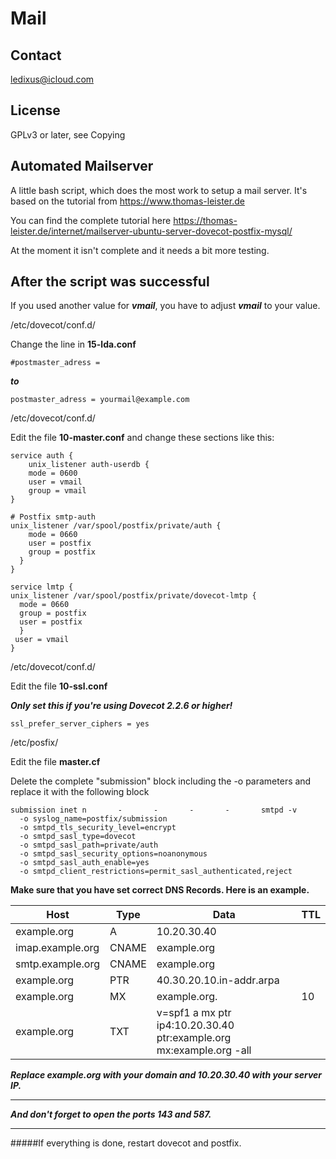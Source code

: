 # Mail

## Contact

ledixus@icloud.com

## License

GPLv3 or later, see Copying

## Automated Mailserver

A little bash script, which does the most work
to setup a mail server. It's based on the
tutorial from <https://www.thomas-leister.de>

You can find the complete tutorial here <https://thomas-leister.de/internet/mailserver-ubuntu-server-dovecot-postfix-mysql/>

At the moment it isn't complete and it needs a bit more testing.


## After the script was successful

If you used another value for ***vmail***, you have to adjust ***vmail*** to your value.


/etc/dovecot/conf.d/

Change the line in **15-lda.conf**

	#postmaster_adress = 

***to***

	postmaster_adress = yourmail@example.com


	
/etc/dovecot/conf.d/

Edit the file **10-master.conf** and change these sections like this:

	service auth {
    	unix_listener auth-userdb {
        mode = 0600
        user = vmail
        group = vmail
    }

    # Postfix smtp-auth
    unix_listener /var/spool/postfix/private/auth {
        mode = 0660
        user = postfix
        group = postfix
      }
	}
	
	service lmtp {
    unix_listener /var/spool/postfix/private/dovecot-lmtp {
      mode = 0660
      group = postfix
      user = postfix
      }
     user = vmail
	}

/etc/dovecot/conf.d/

Edit the file **10-ssl.conf**

			
***Only set this if you're using Dovecot 2.2.6 or higher!***

	ssl_prefer_server_ciphers = yes
	

/etc/posfix/

Edit the file **master.cf**

Delete the complete "submission" block including the -o parameters and replace it with the following block

	submission inet n       -       -       -       -       smtpd -v
  	  -o syslog_name=postfix/submission
  	  -o smtpd_tls_security_level=encrypt
  	  -o smtpd_sasl_type=dovecot
  	  -o smtpd_sasl_path=private/auth
  	  -o smtpd_sasl_security_options=noanonymous
  	  -o smtpd_sasl_auth_enable=yes
  	  -o smtpd_client_restrictions=permit_sasl_authenticated,reject
  	
**Make sure that you have set correct DNS Records. Here is an example.**

Host             | Type  | Data                         | TTL
-----------------|-------|------------------------------|--------
example.org      | A     | 10.20.30.40                  | 
imap.example.org | CNAME | example.org                  |
smtp.example.org | CNAME | example.org                  |
example.org      | PTR   | 40.30.20.10.in-addr.arpa     |
example.org      | MX    | example.org.                 | 10
example.org		 | TXT   | v=spf1 a mx ptr ip4:10.20.30.40 ptr:example.org mx:example.org -all

***Replace example.org with your domain and 10.20.30.40 with your server IP.***

-----
***And don't forget to open the ports 143 and 587.***

-----
  	          
#####If everything is done, restart dovecot and postfix.
